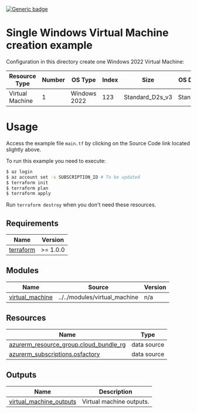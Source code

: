 <!-- BEGIN_AUTOMATED_INFRACOST_BLOCK -->
[![Generic badge](https://img.shields.io/badge/MonthlyCost-€127-purple.svg)](https://azure.microsoft.com/en-us/pricing/calculator/)
<!-- END_AUTOMATED_INFRACOST_BLOCK -->
# Single Windows Virtual Machine creation example

Configuration in this directory create one Windows 2022 Virtual Machine:

| Resource Type| Number | OS Type | Index | Size | OS Disk Type | Role | AD Domain
|--|--|--|--|--|--|--|--|
| Virtual Machine | 1 | Windows 2022 | 123 | Standard_D2s_v3 | Standard_LRS | example | green.local |

<!-- BEGIN_AUTOMATED_TF_DOCS_BLOCK -->

# Usage

Access the example file `main.tf` by clicking on the Source Code link located slightly above.

To run this example you need to execute:

```bash
$ az login
$ az account set -s SUBSCRIPTION_ID # To be updated
$ terraform init
$ terraform plan
$ terraform apply
```

Run `terraform destroy` when you don't need these resources.
## Requirements

| Name | Version |
|------|---------|
| <a name="requirement_terraform"></a> [terraform](#requirement\_terraform) | >= 1.0.0 |
## Modules

| Name | Source | Version |
|------|--------|---------|
| <a name="module_virtual_machine"></a> [virtual\_machine](#module\_virtual\_machine) | ../../modules/virtual_machine | n/a |
## Resources

| Name | Type |
|------|------|
| [azurerm_resource_group.cloud_bundle_rg](https://registry.terraform.io/providers/hashicorp/azurerm/latest/docs/data-sources/resource_group) | data source |
| [azurerm_subscriptions.osfactory](https://registry.terraform.io/providers/hashicorp/azurerm/latest/docs/data-sources/subscriptions) | data source |

## Outputs

| Name | Description |
|------|-------------|
| <a name="output_virtual_machine_outputs"></a> [virtual\_machine\_outputs](#output\_virtual\_machine\_outputs) | Virtual machine outputs. |
<!-- END_AUTOMATED_TF_DOCS_BLOCK -->